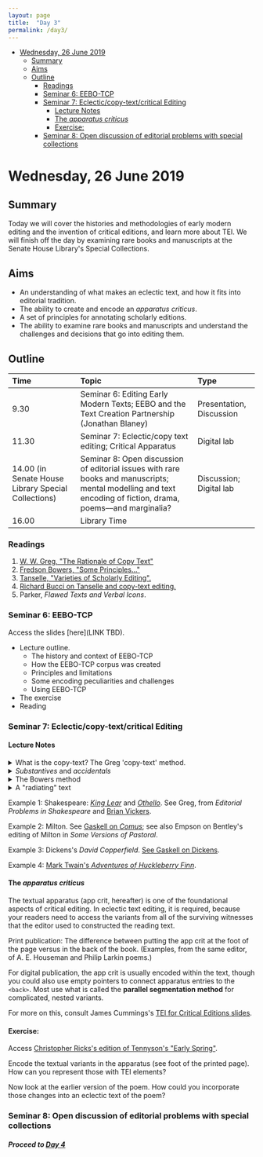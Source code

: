 ```yaml
---
layout: page
title:  "Day 3"
permalink: /day3/
---
```


<!-- TOC depthFrom:1 depthTo:6 withLinks:1 updateOnSave:1 orderedList:0-->

- [Wednesday, 26 June 2019](#wednesday-26-june-2019)
  - [Summary](#summary)
  - [Aims](#aims)
  - [Outline](#outline)
    - [Readings](#readings)
    - [Seminar 6: EEBO-TCP](#seminar-6-eebo-tcp)
    - [Seminar 7: Eclectic/copy-text/critical Editing](#seminar-7-eclecticcopy-textcritical-editing)
      - [Lecture Notes](#lecture-notes)
      - [The *apparatus criticus*](#the-apparatus-criticus)
      - [Exercise:](#exercise)
    - [Seminar 8: Open discussion of editorial problems with special collections](#seminar-8-open-discussion-of-editorial-problems-with-special-collections)

<!-- /TOC -->

# Wednesday, 26 June 2019

## Summary
Today we will cover the histories and methodologies of early modern editing and the invention of critical editions, and learn more about TEI. We will finish off the day by examining rare books and manuscripts at the Senate House Library's Special Collections.

## Aims

- An understanding of what makes an eclectic text, and how it fits into editorial tradition.
- The ability to create and encode an *apparatus criticus*.
- A set of principles for annotating scholarly editions.
- The ability to examine rare books and manuscripts and understand the challenges and decisions that go into editing them.

## Outline

Time | Topic | Type |
:----|:-----|:------|
9.30 | Seminar 6: Editing Early Modern Texts; EEBO and the Text Creation Partnership (Jonathan Blaney) | Presentation, Discussion |
11.30  | Seminar 7: Eclectic/copy text editing; Critical Apparatus | Digital lab |
14.00 (in Senate House Library Special Collections) | Seminar 8: Open discussion of editorial issues with rare books and manuscripts; mental modelling and text encoding of fiction, drama, poems––and marginalia? | Discussion; Digital lab |
16.00 | Library Time |


### Readings

1. [W. W. Greg, "The Rationale of Copy Text"](https://christopherohge.com/greg_rationale_copy-text.pdf)
2. [Fredson Bowers, "Some Principles..."](../readings/bowers_principles.pdf)
3. [Tanselle, "Varieties of Scholarly Editing".](../readings/tanselle_varieties_of_editing.pdf)
4. [Richard Bucci on Tanselle and copy-text editing.](https://christopherohge.com/bucci_on_tanselle_editing_without_copy-text.pdf)
5. Parker, *Flawed Texts and Verbal Icons*.

### Seminar 6: EEBO-TCP

Access the slides [here](LINK TBD).

* Lecture outline.
    * The history and context of EEBO-TCP
    * How the EEBO-TCP corpus was created
    * Principles and limitations
    * Some encoding peculiarities and challenges
    * Using EEBO-TCP
* The exercise
* Reading

### Seminar 7: Eclectic/copy-text/critical Editing

#### Lecture Notes

<details><summary>What is the copy-text? The Greg 'copy-text' method.</summary>
<br />
<ul>Authorial intention. The goal with so-called "copy-text" editing is to reconstruct the text that comes closest to the author's final intentions.</ul>

<ul>This comes out of two general scenarios:
<br />
1. We have an autograph manuscript and a later printing of the work.
<br />
2. We do not have a manuscript but we have multiple versions of the printed work.</ul>

<ul>In either scenario, the editor choses as "copy text" the earliest version, or (in some rare cases) some other version that appears to be closest to the author's final intentions (see Stephen Crane's <em>Red Badge of Courage</em> as an example of that rare case). Copy text is the basis of your own edited text. Some editors call it the "base text".</ul>

<ul>What did Greg actually argue?<br />

The difference between manuscript-based classical scholarship to print-based editing (i.e. when no ms survives). What the more hasty devotees of the Lachmannian method "failed to understand, or at any rate sufficiently bear in mind, was that <em>authority is never absolute, but only relative</em>" (my emphasis).</ul>

<ul>"[T]he conception of 'copy-text' does not present itself to the classical and to the English editor in quite the same way; indeed, if I am right ... the classical theory of the 'best' or 'most authoritative' manuscript, whether it be held in a reasonable or in an obviously fallacious form, has really nothing to do with the English theory of 'copy-text' at all."</ul>

<ul>It's important to stress that Greg's ideas came out of the context of Renaissance literature, which presents a textual situation that is unique from, and requires different treatment than, more recent literature (i.e., from the nineteenth and twentieth century). (See also Donald Reiman's essay in Greetham.)</ul>

<ul>Authority and essence? "[W]e need to draw a distinction between the significant, or as I shall call 'substantive', readings of the text, those namely that affect the author's meaning or the <em>essence</em> of his expression, and others, such in general as spelling, punctuation, word-division, and the like, affecting mainly its formal presentation, which may be regarded as the accidents, or as I shall call them 'accidentals', of the text."</ul>

<ul>"This distinction is not arbitrary or theoretical, but has an immediate bearing on textual scholarship."</ul>

<ul>We only select a copy-text "on grounds of expediency."</ul>
</details>

<details>
<summary><em>Substantives</em> and <em>accidentals</em></summary>
<br />
<ul>The editor is advised to select <em>substantive</em> (meaningful words) readings from the first or most authoritative printing and the <em>accidentals</em> (punctuation, spelling, capitalisation) from the manuscript or first printed source.</ul>

<ul>Individual choice in choosing among variants, including "the all-important matter of the choice of copy-text".</ul>

<ul>The tyranny of the copy-text: the failure to use individual judgment on variants and to understand the substantive and accidental differences.</ul>

<ul>E.g. Marlowe's <em>Doctor Faustus</em>. The so-called <em>B-text</em> (1616 printing) was used as copy-text in F. S. Boas's now-outdated edition. He compared this to the <em>A-text</em> (1604 printing). Consider the opening line to Faustus's opening soliloquy:<br />
<br />
<em>A-text</em>: Bid <em>Oncaymaeon</em> farewell, <em>Galen</em> come... <br />
<em>B-text</em>: Bid <em>Oeconomy</em> farewell; and <em>Galen</em> come...
<br />
<br />
The name Oncaymaeon was misprinted from copies of the A-text in 1609 and 1611, and reflected in the <em>B-text</em>. But the meter was disrupted, so the <em>B-text</em> also features a semi-colon followed by "and". Boas emended the copy-text to reflect the correct spelling of the name but kept the additions of the semi-colon and the "and" before <em>Galen</em>. What would you do? Would you keep the semi-colon? (this shows that punctuation changes are not always 'accidentals'!)</ul>

<ul>We now know that it is unwise to privilege A or B. Both texts were published after Marlowe's death, and both involved the influence of many hands other than Marlowe. During Boas's and Greg's time, the assumption was simply that the A text was corrupt because it was shorter and had mistakes. But it now appears that both the A and B texts had corruptions.</ul>

<ul>Let's divert for a moment to consider Herman Melville's <em>Moby-Dick</em>. Ahab's soliloquy in Chapter 132, "The Symphony" includes an excellent textual editing puzzle: <br />
<br />
First American edition reads, "Is Ahab, Ahab?"<br />
First English edition reads: "Is it Ahab, Ahab?"
<br />
<br />

How can you chose?</ul>

<ul>Another example from Melville: Was it right for Hershel Parker to emend Melville's line in "Hawthorne and his Mosses" to the "sacred white doe" when the published version reads: "For in this world of lies, Truth is forced to fly like a *scared white doe* in the woodlands; and only by cunning glimpses will she reveal herself, as in Shakespeare and other masters of the great Art of Telling the Truth,--even though it be covertly, and by snatches" (my emphasis). The Northwestern-Newberry critical edition of Melville's Piazza Tales and Other Prose Pieces, edited by Harrison Hayford, Alma MacDougall, and Tanselle (1987), reads "scared white doe," but a new edition of the text, based on the manuscript, was undertaken by Hershel Parker as an appendix to the Second Norton Critical Edition of Moby-Dick (2002), and the Norton Anthology of American Literature has reprinted that text instead of the NN text.</ul>

<ul>Parker justifies the thinking (albeit "edgily") behind the emendation: that the relation of Truth to the sacred is more apt to Melville's other writings, despite the fact that Melville's wife had copied out the word "scared" in the manuscript (*Herman Melville: A Biography*, vol. 1, p. 897). He also notes Melville's own comment that the published text had some errors, and presumes that the "white doe" variant was among them</ul>

<ul>Back to Greg: the circumstances of editing English texts "make it necessary to adopt in formal matters the guidance of some particular early text. If several extant texts of a work form an ancestral series, the <em>earliest</em> will naturally be selected." But this is the straightforward case. The more difficult case comes with multiple authoritative texts: "then although it will be necessary to choose one of them as copy-text, and to follow it in accidentals, this copy-text can be allowed no over-riding or even preponderant authority so far as substantive readings are concerned." The choice of readings depend on the individual judgement of the editor as to "intrinsic merit, so long as by 'merit' we mean the likelihood of their being what the author wrote rather than their appeal to the individual taste of the editor."</ul>

<ul>Sometimes the choice of copy-text "is a matter of convenience rather than of principle". Nevertheless, some principles:
<br />
<br />
1. whether the original reading can be attributed to the author;
<br />
2. whether a later reading is one that the author assented to;
<br />
3. If the answer to (1) is no, then the later reading will be right.
<br />
4. If the answer to (1) is yes, and no to (2), then the original reading should be retained;
<br />
5. If the answers to both (1) and (2) are yes, then the later reading should be adopted.
<br />
<br />
Greg's pragmatism: "The fact is that cases of revision differ so greatly in circumstances and character that it seems impossible to lay down any hard and fast rule as to when an editor should take the original edition as his copy-text and when the revised reprint."</ul>

<ul>Yet: "All that can be said is that if the original be selected, then the author's corrections must be incorporated; and that if the reprint be selected, then the original reading must be restored when that of the reprint is due to unauthorized variation."</ul>

<ul>"My desire is rather to provoke discussion than to lay down the law".</ul>
</details>

<details><summary>The Bowers method</summary>
<br />
<ul>Bowers essentially stretches the argument to the context of nineteenth century editing. He accepts the authority of the manuscript, and that the default assumption of the editor is to privilege the manuscript over the printed source (if there is no evidence the author oversaw the printing, that is). Printing simply introduces too many errors and deviates from the author's wishes.</ul>
</details>

<details><summary>A "radiating" text</summary>
<ul>Sometimes a text can only be established from copies of lost originals (more often the case with pre-Renaissance texts, but it still happens in the nineteenth century with, say, newspaper printings of lost manuscript texts).</ul>
<ul>Bucci: </ul>
</details>

Example 1: Shakespeare: [<em>King Lear</em>](../readings/greg-on-king-lear.pdf) and [<em>Othello</em>](../readings/greg-on-othello.pdf). See Greg, from *Editorial Problems in Shakespeare* and [Brian Vickers](https://www.the-tls.co.uk/articles/public/norton-new-oxford-shakespeare/).

Example 2: Milton. See [Gaskell on <em>Comus</em>](../readings/Gaskell_on_Milton.pdf); see also Empson on Bentley's editing of Milton in <em>Some Versions of Pastoral</em>.

Example 3: Dickens's <em>David Copperfield</em>. [See Gaskell on Dickens](../readings/Gaskell_on_Dickens.pdf).

Example 4: [Mark Twain's <em>Adventures of Huckleberry Finn</em>](http://www.marktwainproject.org/xtf/view?docId=works/MTDP10000.xml;chunk.id=laf858;toc.depth=1;toc.id=la0854;citations=;style=work;brand=mtp#X).

#### The *apparatus criticus*
The textual apparatus (app crit, hereafter) is one of the foundational aspects of critical editing. In eclectic text editing, it is required, because your readers need to access the variants from all of the surviving witnesses that the editor used to constructed the reading text.

Print publication: The difference between putting the app crit at the foot of the page versus in the back of the book. (Examples, from the same editor, of A. E. Houseman and Philip Larkin poems.)

For digital publication, the app crit is usually encoded within the text, though you could also use empty pointers to connect apparatus entries to the `<back>`. Most use what is called the **parallel segmentation method** for complicated, nested variants.

For more on this, consult James Cummings's [TEI for Critical Editions slides](../TEI-critical-editions.pdf).  

#### Exercise:

Access [Christopher Ricks's edition of Tennyson's "Early Spring"](../readings/tennyson_early-spring-Ricks-edition.pdf).

Encode the textual variants in the apparatus (see foot of the printed page). How can you represent those with TEI elements?

Now look at the earlier version of the poem. How could you incorporate those changes into an eclectic text of the poem?

### Seminar 8: Open discussion of editorial problems with special collections

##### Proceed to [Day 4](day4.md)
